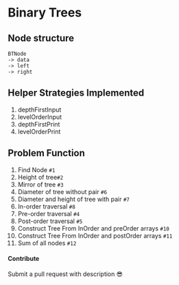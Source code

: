 # Binary Trees

## **Node structure**
```
BTNode 
-> data
-> left
-> right
```

## **Helper Strategies Implemented**
1. depthFirstInput
2. levelOrderInput
3. depthFirstPrint
4. levelOrderPrint

## **Problem Function**
1. Find Node `#1`
2. Height of tree`#2`
3. Mirror of tree `#3`
4. Diameter of tree without pair `#6`
5. Diameter and height of tree with pair `#7`
6. In-order traversal `#8`
7. Pre-order traversal `#4`
8. Post-order traversal `#5`
9. Construct Tree From InOrder and preOrder arrays `#10`
10. Construct Tree From InOrder and postOrder arrays `#11`
11. Sum of all nodes `#12`
#### Contribute
Submit a pull request with description 😎